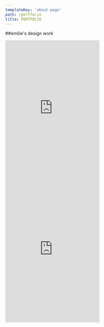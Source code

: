 ```yaml
---
templateKey: 'about-page'
path: /portfolio
title: PORTFOLIO
---
```

##emilie's design work
<iframe style="border: none;" width="auto" height="450" src="https://www.figma.com/embed?embed_host=share&url=https%3A%2F%2Fwww.figma.com%2Ffile%2FL2sTrMBsV6WNw5FPY5YNSy%2FPersonal-Business-Card%3Fnode-id%3D4%253A164" allowfullscreen></iframe>

<iframe style="border: none;" width="auto" height="450" src="https://www.figma.com/embed?embed_host=share&url=https%3A%2F%2Fwww.figma.com%2Ffile%2FL2sTrMBsV6WNw5FPY5YNSy%2FPersonal-Business-Card%3Fnode-id%3D4%253A165" allowfullscreen></iframe>


